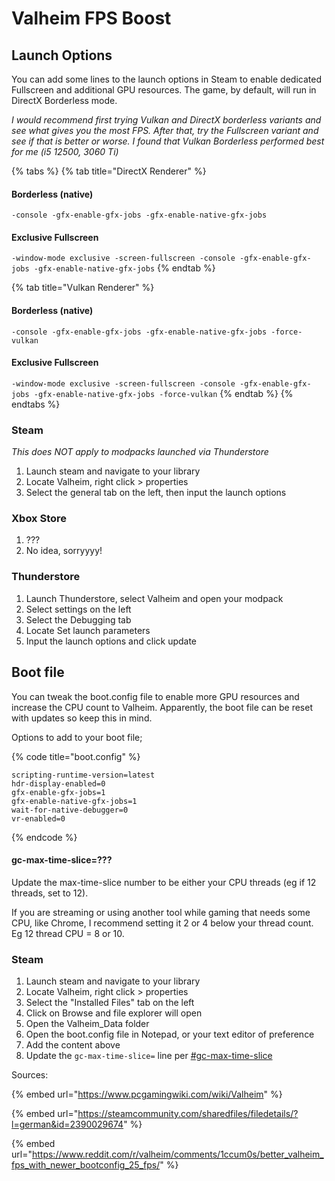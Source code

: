 # Valheim FPS Boost

## Launch Options

You can add some lines to the launch options in Steam to enable dedicated Fullscreen and additional GPU resources. The game, by default, will run in DirectX Borderless mode.

_I would recommend first trying Vulkan and DirectX borderless variants and see what gives you the most FPS. After that, try the Fullscreen variant and see if that is better or worse. I found that Vulkan Borderless performed best for me (i5 12500, 3060 Ti)_

{% tabs %}
{% tab title="DirectX Renderer" %}
#### Borderless (native)

`-console -gfx-enable-gfx-jobs -gfx-enable-native-gfx-jobs`

#### Exclusive Fullscreen

`-window-mode exclusive -screen-fullscreen -console -gfx-enable-gfx-jobs -gfx-enable-native-gfx-jobs`
{% endtab %}

{% tab title="Vulkan Renderer" %}
#### Borderless (native)

`-console -gfx-enable-gfx-jobs -gfx-enable-native-gfx-jobs -force-vulkan`

#### Exclusive Fullscreen

`-window-mode exclusive -screen-fullscreen -console -gfx-enable-gfx-jobs -gfx-enable-native-gfx-jobs -force-vulkan`
{% endtab %}
{% endtabs %}

### Steam

_This does NOT apply to modpacks launched via Thunderstore_

1. Launch steam and navigate to your library
2. Locate Valheim, right click > properties
3. Select the general tab on the left, then input the launch options

### Xbox Store

1. ???
2. No idea, sorryyyy!

### Thunderstore

1. Launch Thunderstore, select Valheim and open your modpack
2. Select settings on the left
3. Select the Debugging tab
4. Locate Set launch parameters
5. Input the launch options and click update

## Boot file

You can tweak the boot.config file to enable more GPU resources and increase the CPU count to Valheim. Apparently, the boot file can be reset with updates so keep this in mind.

Options to add to your boot file;

{% code title="boot.config" %}
```
scripting-runtime-version=latest
hdr-display-enabled=0
gfx-enable-gfx-jobs=1
gfx-enable-native-gfx-jobs=1
wait-for-native-debugger=0
vr-enabled=0
```
{% endcode %}

#### gc-max-time-slice=???

Update the max-time-slice number to be either your CPU threads (eg if 12 threads, set to 12).

If you are streaming or using another tool while gaming that needs some CPU, like Chrome, I recommend setting it 2 or 4 below your thread count. Eg 12 thread CPU = 8 or 10.

### Steam

1. Launch steam and navigate to your library
2. Locate Valheim, right click > properties
3. Select the "Installed Files" tab on the left
4. Click on Browse and file explorer will open
5. Open the Valheim\_Data folder
6. Open the boot.config file in Notepad, or your text editor of preference
7. Add the content above
8. Update the `gc-max-time-slice=` line per [#gc-max-time-slice](valheim-fps-boost.md#gc-max-time-slice "mention")



Sources:

{% embed url="https://www.pcgamingwiki.com/wiki/Valheim" %}

{% embed url="https://steamcommunity.com/sharedfiles/filedetails/?l=german&id=2390029674" %}

{% embed url="https://www.reddit.com/r/valheim/comments/1ccum0s/better_valheim_fps_with_newer_bootconfig_25_fps/" %}
